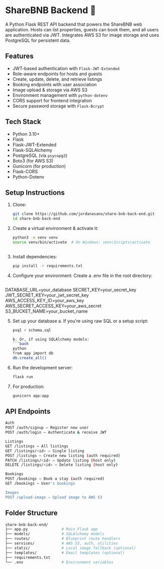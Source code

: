 # ShareBNB Backend 🏨

A Python Flask REST API backend that powers the ShareBNB web application. Hosts can list properties, guests can book them, and all users are authenticated via JWT. Integrates AWS S3 for image storage and uses PostgreSQL for persistent data.

## Features

- JWT-based authentication with `Flask-JWT-Extended`
- Role-aware endpoints for hosts and guests
- Create, update, delete, and retrieve listings
- Booking endpoints with user association
- Image upload & storage via AWS S3
- Environment management with `python-dotenv`
- CORS support for frontend integration
- Secure password storage with `Flask-Bcrypt`

## Tech Stack

- Python 3.10+
- Flask
- Flask-JWT-Extended
- Flask-SQLAlchemy
- PostgreSQL (via `psycopg2`)
- Boto3 (for AWS S3)
- Gunicorn (for production)
- Flask-CORS
- Python-Dotenv

## Setup Instructions

1. Clone:
   ```bash
   git clone https://github.com/jordanasano/share-bnb-back-end.git
   cd share-bnb-back-end

2. Create a virtual environment & activate it:
   ```bash
   python3 -m venv venv
   source venv/bin/activate  # On Windows: venv\Scripts\activate
  
3. Install dependencies:
   ```bash
   pip install -r requirements.txt

4. Configure your environment:
   Create a .env file in the root directory:
   ```bash
  DATABASE_URL=your_database
  SECRET_KEY=your_secret_key
  JWT_SECRET_KEY=your_jwt_secret_key
  AWS_ACCESS_KEY_ID=your_aws_key
  AWS_SECRET_ACCESS_KEY=your_aws_secret
  S3_BUCKET_NAME=your_bucket_name
  
  5. Set up your database
     a. If you're using raw SQL or a setup script:
        ```bash
        psql < schema.sql
     
     b. Or, if using SQLAlchemy models:
        ```bash
        python
        from app import db
        db.create_all()
  
6. Run the development server:
   ```bash
   flask run
   
7. For production:
   ```bash
   gunicorn app:app
   
## API Endpoints
```bash
Auth
POST /auth/signup – Register new user
POST /auth/login – Authenticate & receive JWT

Listings
GET /listings – All listings
GET /listings/<id> – Single listing
POST /listings – Create new listing (auth required)
PATCH /listings/<id> – Update listing (host only)
DELETE /listings/<id> – Delete listing (host only)

Bookings
POST /bookings – Book a stay (auth required)
GET /bookings – User's bookings

Images
POST /upload-image – Upload image to AWS S3
```

## Folder Structure
```graphql
share-bnb-back-end/
├── app.py               # Main Flask app
├── models/              # SQLAlchemy models
├── routes/              # Blueprint route handlers
├── services/            # AWS S3, auth, utilities
├── static/              # Local image fallback (optional)
├── templates/           # Email templates (optional)
├── requirements.txt
└── .env                 # Environment variables
```
